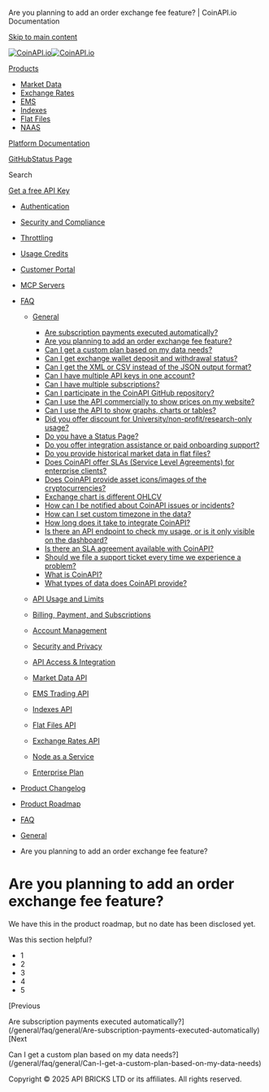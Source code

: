Are you planning to add an order exchange fee feature? | CoinAPI.io Documentation




[Skip to main content](#__docusaurus_skipToContent_fallback)

[![CoinAPI.io](/img/logo.svg)![CoinAPI.io](/img/logo.svg)](https://www.coinapi.io)

[Products](/general/faq/general/Are-you-planning-to-add-an-order-exchange-fee-feature)

* [Market Data](/market-data/)
* [Exchange Rates](/exchange-rates-api/)
* [EMS](/ems-api/)
* [Indexes](/indexes-api/)
* [Flat Files](/flat-files-api/)
* [NAAS](/naas-api/)

[Platform Documentation](/general/authentication)

[GitHub](https://github.com/api-bricks/api-bricks-sdk)[Status Page](https://status.coinapi.io)

Search

[Get a free API Key](https://console.coinapi.io/?link=/apikeys/create)

* [Authentication](/general/authentication)
* [Security and Compliance](/general/security)
* [Throttling](/general/throttling)
* [Usage Credits](/general/usage-credits)
* [Customer Portal](/general/customer-portal/)
* [MCP Servers](/general/mcp-servers)
* [FAQ](/general/faq/)

  + [General](/general/faq/general/)

    - [Are subscription payments executed automatically?](/general/faq/general/Are-subscription-payments-executed-automatically)
    - [Are you planning to add an order exchange fee feature?](/general/faq/general/Are-you-planning-to-add-an-order-exchange-fee-feature)
    - [Can I get a custom plan based on my data needs?](/general/faq/general/Can-I-get-a-custom-plan-based-on-my-data-needs)
    - [Can I get exchange wallet deposit and withdrawal status?](/general/faq/general/Can-I-get-exchange-wallet-deposit-and-withdrawal-status)
    - [Can I get the XML or CSV instead of the JSON output format?](/general/faq/general/Can-I-get-the-XML-or-CSV-instead-of-the-JSON-output-format)
    - [Can I have multiple API keys in one account?](/general/faq/general/Can-I-have-multiple-API-keys-in-one-account)
    - [Can I have multiple subscriptions?](/general/faq/general/Can-I-have-multiple-subscriptions)
    - [Can I participate in the CoinAPI GitHub repository?](/general/faq/general/Can-I-participate-in-the-CoinAPI-GitHub-repository)
    - [Can I use the API commercially to show prices on my website?](/general/faq/general/Can-I-use-the-API-commercially-to-show-prices-on-my-website)
    - [Can I use the API to show graphs, charts or tables?](/general/faq/general/Can-I-use-the-API-to-show-graphs-charts-or-tables)
    - [Did you offer discount for University/non-profit/research-only usage?](/general/faq/general/Did-you-offer-discount-for-University-non-profit-research-only-usage)
    - [Do you have a Status Page?](/general/faq/general/Do-you-have-a-Status-Page)
    - [Do you offer integration assistance or paid onboarding support?](/general/faq/general/Do-you-offer-integration-assistance)
    - [Do you provide historical market data in flat files?](/general/faq/general/Do-you-provide-historical-market-data-in-flat-files)
    - [Does CoinAPI offer SLAs (Service Level Agreements) for enterprise clients?](/general/faq/general/Does-CoinAPI-offer-SLA-for-Enterprise)
    - [Does CoinAPI provide asset icons/images of the cryptocurrencies?](/general/faq/general/Does-CoinAPI-provide-asset-icons-images-of-the-cryptocurrencies)
    - [Exchange chart is different OHLCV](/general/faq/general/Exchange-chart-is-different-OHLCV)
    - [How can I be notified about CoinAPI issues or incidents?](/general/faq/general/How-can-I-be-notified-about-issues)
    - [How can I set custom timezone in the data?](/general/faq/general/How-can-I-set-custom-timezone-in-the-data)
    - [How long does it take to integrate CoinAPI?](/general/faq/general/How-long-does-it-take-to-integrate-CoinAPI)
    - [Is there an API endpoint to check my usage, or is it only visible on the dashboard?](/general/faq/general/Is-there-an-API-endpoint-to-check-my-usage)
    - [Is there an SLA agreement available with CoinAPI?](/general/faq/general/Is-there-an-SLA-agreement-available)
    - [Should we file a support ticket every time we experience a problem?](/general/faq/general/Should-we-file-a-support-ticket-everytime)
    - [What is CoinAPI?](/general/faq/general/What-is-CoinAPI)
    - [What types of data does CoinAPI provide?](/general/faq/general/What-types-of-data-does-CoinAPI-provide)
  + [API Usage and Limits](/general/faq/API-Usage-and-Limits/)
  + [Billing, Payment, and Subscriptions](/general/faq/Billing-Payment-and-Subscriptions/)
  + [Account Management](/general/faq/Account-Management/)
  + [Security and Privacy](/general/faq/Security-and-Privacy/)
  + [API Access & Integration](/general/faq/API-Access-and-Integration/)
  + [Market Data API](/general/faq/Market-Data-API/)
  + [EMS Trading API](/general/faq/EMS-Trading-API/)
  + [Indexes API](/general/faq/Indexes-API/)
  + [Flat Files API](/general/faq/Flat-Files-API/)
  + [Exchange Rates API](/general/faq/Exchange-Rates-API/)
  + [Node as a Service](/general/faq/Node-as-a-Service/)
  + [Enterprise Plan](/general/faq/Enterprise-Plan/)
* [Product Changelog](/general/changelog/)
* [Product Roadmap](/general/roadmap)

* [FAQ](/general/faq/)
* [General](/general/faq/general/)
* Are you planning to add an order exchange fee feature?

Are you planning to add an order exchange fee feature?
======================================================

We have this in the product roadmap, but no date has been disclosed yet.

Was this section helpful?

* 1
* 2
* 3
* 4
* 5

[Previous

Are subscription payments executed automatically?](/general/faq/general/Are-subscription-payments-executed-automatically)[Next

Can I get a custom plan based on my data needs?](/general/faq/general/Can-I-get-a-custom-plan-based-on-my-data-needs)

Copyright © 2025 API BRICKS LTD or its affiliates. All rights reserved.